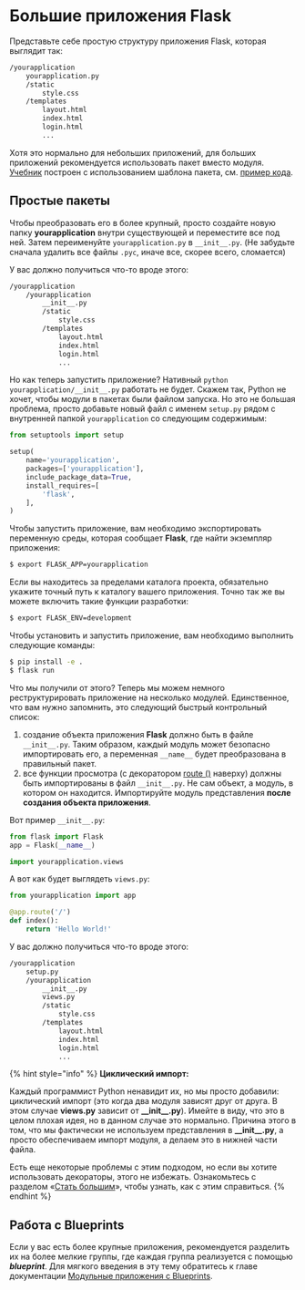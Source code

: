 # Большие приложения Flask

Представьте себе простую структуру приложения Flask, которая выглядит так:

```bash
/yourapplication
    yourapplication.py
    /static
        style.css
    /templates
        layout.html
        index.html
        login.html
        ...
```

Хотя это нормально для небольших приложений, для больших приложений рекомендуется использовать пакет вместо модуля. [Учебник](../rukovodstvo-polzovatelya-flask/uchebnik-flask.md) построен с использованием шаблона пакета, см. [пример кода](https://github.com/pallets/flask/tree/1.1.2/examples/tutorial).

## Простые пакеты

Чтобы преобразовать его в более крупный, просто создайте новую папку **yourapplication** внутри существующей и переместите все под ней. Затем переименуйте `yourapplication.py` в `__init__.py`. (Не забудьте сначала удалить все файлы `.pyc`, иначе все, скорее всего, сломается)

У вас должно получиться что-то вроде этого:

```bash
/yourapplication
    /yourapplication
        __init__.py
        /static
            style.css
        /templates
            layout.html
            index.html
            login.html
            ...
```

Но как теперь запустить приложение? Нативный `python yourapplication/__init__.py` работать не будет. Скажем так, Python не хочет, чтобы модули в пакетах были файлом запуска. Но это не большая проблема, просто добавьте новый файл с именем `setup.py` рядом с внутренней папкой `yourapplication` со следующим содержимым:

```python
from setuptools import setup

setup(
    name='yourapplication',
    packages=['yourapplication'],
    include_package_data=True,
    install_requires=[
        'flask',
    ],
)
```

Чтобы запустить приложение, вам необходимо экспортировать переменную среды, которая сообщает **Flask**, где найти экземпляр приложения:

```bash
$ export FLASK_APP=yourapplication
```

Если вы находитесь за пределами каталога проекта, обязательно укажите точный путь к каталогу вашего приложения. Точно так же вы можете включить такие функции разработки:

```bash
$ export FLASK_ENV=development
```

Чтобы установить и запустить приложение, вам необходимо выполнить следующие команды:

```bash
$ pip install -e .
$ flask run
```

Что мы получили от этого? Теперь мы можем немного реструктурировать приложение на несколько модулей. Единственное, что вам нужно запомнить, это следующий быстрый контрольный список:

1. создание объекта приложения **Flask** должно быть в файле `__init__.py`. Таким образом, каждый модуль может безопасно импортировать его, а переменная `__name__` будет преобразована в правильный пакет.
2. все функции просмотра (с декоратором [route ()](../api-dokumentaciya-flask/obekt-prilozheniya-flask.md#route) наверху) должны быть импортированы в файл `__init__.py`. Не сам объект, а модуль, в котором он находится. Импортируйте модуль представления **после создания объекта приложения**.

Вот пример `__init__.py`:

```python
from flask import Flask
app = Flask(__name__)

import yourapplication.views
```

А вот как будет выглядеть `views.py`:

```python
from yourapplication import app

@app.route('/')
def index():
    return 'Hello World!'
```

У вас должно получиться что-то вроде этого:

```bash
/yourapplication
    setup.py
    /yourapplication
        __init__.py
        views.py
        /static
            style.css
        /templates
            layout.html
            index.html
            login.html
            ...
```

{% hint style="info" %}
**Циклический импорт:**

Каждый программист Python ненавидит их, но мы просто добавили: циклический импорт (это когда два модуля зависят друг от друга. В этом случае **views.py** зависит от **\_\_init\_\_.py**). Имейте в виду, что это в целом плохая идея, но в данном случае это нормально. Причина этого в том, что мы фактически не используем представления в **\_\_init\_\_.py**, а просто обеспечиваем импорт модуля, а делаем это в нижней части файла.

Есть еще некоторые проблемы с этим подходом, но если вы хотите использовать декораторы, этого не избежать. Ознакомьтесь с разделом «[Стать большим](../rukovodstvo-polzovatelya-flask/eshe-bolshe-o-flask.md)», чтобы узнать, как с этим справиться.
{% endhint %}

## Работа с Blueprints

Если у вас есть более крупные приложения, рекомендуется разделить их на более мелкие группы, где каждая группа реализуется с помощью _**blueprint**_. Для мягкого введения в эту тему обратитесь к главе документации [Модульные приложения с Blueprints](../rukovodstvo-polzovatelya-flask/modulnye-prilozheniya-s-blueprints.md).
